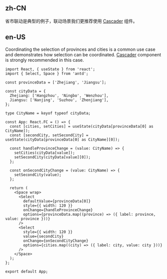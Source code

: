 ## zh-CN

省市联动是典型的例子，联动场景我们更推荐使用 [Cascader](/components/cascader-cn/) 组件。

## en-US

Coordinating the selection of provinces and cities is a common use case and demonstrates how selection can be coordinated. [Cascader](/components/cascader) component is strongly recommended in this case.
```tsx
import React, { useState } from 'react';
import { Select, Space } from 'antd';

const provinceData = ['Zhejiang', 'Jiangsu'];

const cityData = {
  Zhejiang: ['Hangzhou', 'Ningbo', 'Wenzhou'],
  Jiangsu: ['Nanjing', 'Suzhou', 'Zhenjiang'],
};

type CityName = keyof typeof cityData;

const App: React.FC = () => {
  const [cities, setCities] = useState(cityData[provinceData[0] as CityName]);
  const [secondCity, setSecondCity] = useState(cityData[provinceData[0] as CityName][0]);

  const handleProvinceChange = (value: CityName) => {
    setCities(cityData[value]);
    setSecondCity(cityData[value][0]);
  };

  const onSecondCityChange = (value: CityName) => {
    setSecondCity(value);
  };

  return (
    <Space wrap>
      <Select
        defaultValue={provinceData[0]}
        style={{ width: 120 }}
        onChange={handleProvinceChange}
        options={provinceData.map((province) => ({ label: province, value: province }))}
      />
      <Select
        style={{ width: 120 }}
        value={secondCity}
        onChange={onSecondCityChange}
        options={cities.map((city) => ({ label: city, value: city }))}
      />
    </Space>
  );
};

export default App;
```
